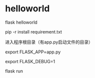 # helloworld
flask helloworld

pip -r install requirement.txt

进入程序根目录（有app.py启动文件的目录）

export FLASK_APP=app.py

export FLASK_DEBUG=1

flask run


